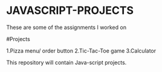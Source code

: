 # JAVASCRIPT-PROJECTS
These are some of the assignments I worked on

#Projects

1.Pizza menu/ order button
2.Tic-Tac-Toe game
3.Calculator


This repository will contain Java-script projects.

